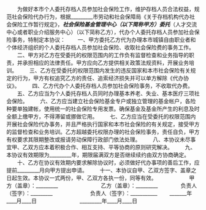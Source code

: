 
 


　　为做好本市个人委托存档人员参加社会保险工作，维护存档人员合法权益，规范社会保险代办行为，根据_________市劳动和社会保障局《关于存档机构代办社会保险工作暂行规定》，_________社会保险基金管理中心（以下简称甲方）委托_________（人才交流中心或者职业介绍服务中心）（以下简称乙方），代办个人委托存档人员参加社会保险事务，特制定本协议：
　　一、甲方委托乙方代为办理本市城镇自由职业者和个体经济组织的个人委托存档人员参加社会保险、收取社会保险费的事务工作。
　　二、甲方对乙方在受委托的权限范围内的工作负有监督检查和业务指导的职责，并承担相应的法律责任。甲方应向乙方提供相关政策法规资料，开展业务培训。
　　三、乙方在受委托的权限范围内发生的违反国家和本市社会保险有关规定的行为，甲方有权追究乙方的责任、追索经济损失并可以单方解除《代办协议》。
　　四、乙方代办个人委托存档人员参加社会保险事务，不收取代办费。
　　五、乙方应当为个人委托存档人员同时办理基本养老、失业、基本医疗三项社会保险。
　　六、乙方应当建立社会保险基金专户或独立管理的基金帐户，各险种要单独建帐，使用统一的社会保险专用发票。确保基金及基金所产生的利息及时全额上缴甲方，不得滞留或挪做它用。
　　七、乙方应当在受委托的权限范围内开展社会保险代办事务，并且严格执行国家和本市社会保险的有关规定，接受甲方的监督检查和业务培训。乙方超越委托权限办理的社会保险事务，责任自负，甲方有权要求其限期整改或报请劳动保障行政部门依法处理。
　　八、本协议未尽事宜甲、乙双方应本着积极合作、相互支持、平等协商的原则研究解决。
　　九、本协议有效期限为_________年，期限届满双方是否继续续约由双方协商确定。
　　十、乙方在协议有效期内要求解除协议时，必须做好代办事项的善后工作，应提前_________月向甲方提出申请。
　　十一、本协议自甲、乙双方签字、盖章之日起生效。本协议一式两份，甲、乙双方各执一份，同等有效。　　
　　
　　甲方（盖章）：_________　　　　　　　　乙方（盖章）：_________　　
　　负责人（签字）：_________　　　　　　　负责人（签字）：___________
　　_______年____月____日　　　　　　　　_________年____月____日 


 


 

 
 
 
 
 
  


  
 

  


  


  
 
 
 
 

